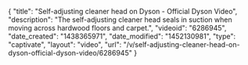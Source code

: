 {
    "title": "Self-adjusting cleaner head on Dyson - Official Dyson Video",
    "description": "The self-adjusting cleaner head seals in suction when moving across hardwood floors and carpet.",
    "videoid": "6286945",
    "date_created": "1438365971",
    "date_modified": "1452130981",
    "type": "captivate",
    "layout": "video",
    "url": "\/v\/self-adjusting-cleaner-head-on-dyson-official-dyson-video\/6286945"
}